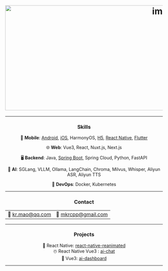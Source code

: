 <h1 align="center"><img width="1008" height="336" alt="image" src="https://github.com/user-attachments/assets/efde036c-7a5d-409c-9ac1-62a61a7f6915" /></h1>

---

<h3 align="center">Skills</h3>
<p align="center">📱 <strong>Mobile</strong>: <a href="https://github.com/krmao/template/tree/androidx/mobile/android">Android</a>, <a href="https://github.com/krmao/template/tree/androidx/mobile/IOS">iOS</a>, HarmonyOS, <a href="https://github.com/krmao/template/tree/androidx/mobile/hybird_vue">H5</a>, <a href="https://github.com/krmao/template/tree/androidx/mobile/react_native">React Native</a>, <a href="https://github.com/krmao/template/tree/androidx/mobile/flutter_module">Flutter</a></p>
<p align="center">🌐 <strong>Web</strong>: Vue3, React, Nuxt.js, Next.js</p>
<p align="center">🖥️ <strong>Backend</strong>: Java, <a href="https://github.com/krmao/template/tree/androidx/service/service-template">Spring Boot</a>, Spring Cloud, Python, FastAPI</p>
<p align="center">🤖 <strong>AI</strong>: SGLang, VLLM, Ollama, LangChain, Chroma, Milvus, Whisper, Aliyun ASR, Aliyun TTS</p>
<p align="center">🚀 <strong>DevOps</strong>: Docker, Kubernetes</p>

---

<h3 align="center">Contact</h3>
<table align="center">
  <tr>
    <td>📧 <a href="mailto:kr.mao@qq.com">kr.mao@qq.com</a></td>
    <td>📧 <a href="mailto:mkrcpp@gmail.com">mkrcpp@gmail.com</a></td>
  </tr>
</table>


---

<h3 align="center">Projects</h3>
<p align="center">
🎃 React Native: <a href="https://github.com/user-attachments/assets/1aa41153-a63b-4d65-adab-e77064b12a46">react-native-reanimated</a><br>
☃️ React Native Vue3 : <a href="https://github.com/user-attachments/assets/700781e2-580b-4652-9e43-fb38b33675df">ai-chat</a><br>
🐣 Vue3: <a href="https://github.com/user-attachments/assets/47e43bd1-5e46-4d19-88be-d11056059f22">ai-dashboard</a><br>
</p>

---
